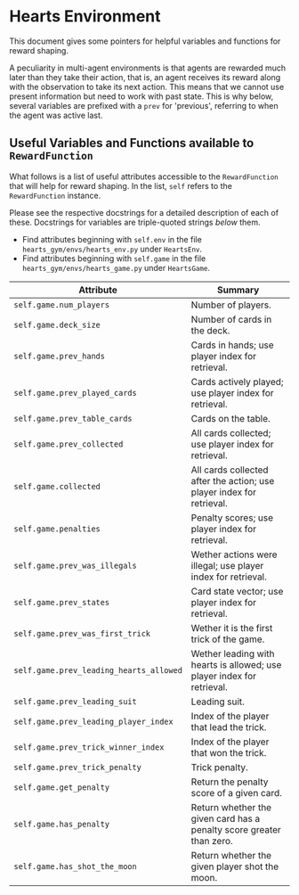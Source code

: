 <link rel="stylesheet" href="style.css">

# Hearts Environment

This document gives some pointers for helpful variables and functions
for reward shaping.

A peculiarity in multi-agent environments is that agents are rewarded
much later than they take their action, that is, an agent receives its
reward along with the observation to take its next action. This means
that we cannot use present information but need to work with past
state. This is why below, several variables are prefixed with a `prev`
for 'previous', referring to when the agent was active last.

## Useful Variables and Functions available to `RewardFunction`

What follows is a list of useful attributes accessible to the
`RewardFunction` that will help for reward shaping. In the list,
`self` refers to the `RewardFunction` instance.

Please see the respective docstrings for a detailed description of
each of these. Docstrings for variables are triple-quoted strings
_below_ them.

- Find attributes beginning with `self.env` in the file
  `hearts_gym/envs/hearts_env.py` under `HeartsEnv`.
- Find attributes beginning with `self.game` in the file
  `hearts_gym/envs/hearts_game.py` under `HeartsGame`.

| Attribute                               | Summary                                                                |
|-----------------------------------------|------------------------------------------------------------------------|
| `self.game.num_players`                 | Number of players.                                                     |
| `self.game.deck_size`                   | Number of cards in the deck.                                           |
| `self.game.prev_hands`                  | Cards in hands; use player index for retrieval.                        |
| `self.game.prev_played_cards`           | Cards actively played; use player index for retrieval.                 |
| `self.game.prev_table_cards`            | Cards on the table.                                                    |
| `self.game.prev_collected`              | All cards collected; use player index for retrieval.                   |
| `self.game.collected`                   | All cards collected after the action; use player index for retrieval.  |
| `self.game.penalties`                   | Penalty scores; use player index for retrieval.                        |
| `self.game.prev_was_illegals`           | Wether actions were illegal; use player index for retrieval.           |
| `self.game.prev_states`                 | Card state vector; use player index for retrieval.                     |
| `self.game.prev_was_first_trick`        | Wether it is the first trick of the game.                              |
| `self.game.prev_leading_hearts_allowed` | Wether leading with hearts is allowed; use player index for retrieval. |
| `self.game.prev_leading_suit`           | Leading suit.                                                          |
| `self.game.prev_leading_player_index`   | Index of the player that lead the trick.                               |
| `self.game.prev_trick_winner_index`     | Index of the player that won the trick.                                |
| `self.game.prev_trick_penalty`          | Trick penalty.                                                         |
| `self.game.get_penalty`                 | Return the penalty score of a given card.                              |
| `self.game.has_penalty`                 | Return whether the given card has a penalty score greater than zero.   |
| `self.game.has_shot_the_moon`           | Return whether the given player shot the moon.                         |
